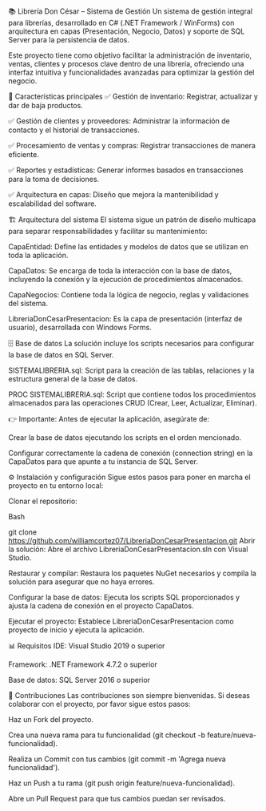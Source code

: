 📚 Librería Don César – Sistema de Gestión
Un sistema de gestión integral para librerías, desarrollado en C# (.NET Framework / WinForms) con arquitectura en capas (Presentación, Negocio, Datos) y soporte de SQL Server para la persistencia de datos.

Este proyecto tiene como objetivo facilitar la administración de inventario, ventas, clientes y procesos clave dentro de una librería, ofreciendo una interfaz intuitiva y funcionalidades avanzadas para optimizar la gestión del negocio.

🚀 Características principales
✅ Gestión de inventario: Registrar, actualizar y dar de baja productos.

✅ Gestión de clientes y proveedores: Administrar la información de contacto y el historial de transacciones.

✅ Procesamiento de ventas y compras: Registrar transacciones de manera eficiente.

✅ Reportes y estadísticas: Generar informes basados en transacciones para la toma de decisiones.

✅ Arquitectura en capas: Diseño que mejora la mantenibilidad y escalabilidad del software.

🏗️ Arquitectura del sistema
El sistema sigue un patrón de diseño multicapa para separar responsabilidades y facilitar su mantenimiento:

CapaEntidad: Define las entidades y modelos de datos que se utilizan en toda la aplicación.

CapaDatos: Se encarga de toda la interacción con la base de datos, incluyendo la conexión y la ejecución de procedimientos almacenados.

CapaNegocios: Contiene toda la lógica de negocio, reglas y validaciones del sistema.

LibreriaDonCesarPresentacion: Es la capa de presentación (interfaz de usuario), desarrollada con Windows Forms.

🗄️ Base de datos
La solución incluye los scripts necesarios para configurar la base de datos en SQL Server.

SISTEMALIBRERIA.sql: Script para la creación de las tablas, relaciones y la estructura general de la base de datos.

PROC SISTEMALIBRERIA.sql: Script que contiene todos los procedimientos almacenados para las operaciones CRUD (Crear, Leer, Actualizar, Eliminar).

👉 Importante: Antes de ejecutar la aplicación, asegúrate de:

Crear la base de datos ejecutando los scripts en el orden mencionado.

Configurar correctamente la cadena de conexión (connection string) en la CapaDatos para que apunte a tu instancia de SQL Server.

⚙️ Instalación y configuración
Sigue estos pasos para poner en marcha el proyecto en tu entorno local:

Clonar el repositorio:

Bash

git clone https://github.com/williamcortez07/LibreriaDonCesarPresentacion.git
Abrir la solución:
Abre el archivo LibreriaDonCesarPresentacion.sln con Visual Studio.

Restaurar y compilar:
Restaura los paquetes NuGet necesarios y compila la solución para asegurar que no haya errores.

Configurar la base de datos:
Ejecuta los scripts SQL proporcionados y ajusta la cadena de conexión en el proyecto CapaDatos.

Ejecutar el proyecto:
Establece LibreriaDonCesarPresentacion como proyecto de inicio y ejecuta la aplicación.

📊 Requisitos
IDE: Visual Studio 2019 o superior

Framework: .NET Framework 4.7.2 o superior

Base de datos: SQL Server 2016 o superior

🤝 Contribuciones
Las contribuciones son siempre bienvenidas. Si deseas colaborar con el proyecto, por favor sigue estos pasos:

Haz un Fork del proyecto.

Crea una nueva rama para tu funcionalidad (git checkout -b feature/nueva-funcionalidad).

Realiza un Commit con tus cambios (git commit -m 'Agrega nueva funcionalidad').

Haz un Push a tu rama (git push origin feature/nueva-funcionalidad).

Abre un Pull Request para que tus cambios puedan ser revisados.
